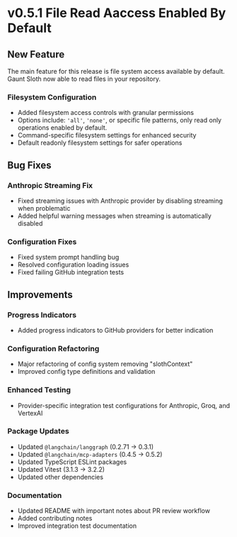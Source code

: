 # v0.5.1 File Read Aaccess Enabled By Default

## New Feature

The main feature for this release is file system access available by default.
Gaunt Sloth now able to read files in your repository.

### Filesystem Configuration
- Added filesystem access controls with granular permissions
- Options include: `'all'`, `'none'`, or specific file patterns, only read only operations enabled by default.
- Command-specific filesystem settings for enhanced security
- Default readonly filesystem settings for safer operations

## Bug Fixes

### Anthropic Streaming Fix
- Fixed streaming issues with Anthropic provider by disabling streaming when problematic
- Added helpful warning messages when streaming is automatically disabled

### Configuration Fixes
- Fixed system prompt handling bug
- Resolved configuration loading issues
- Fixed failing GitHub integration tests

## Improvements

### Progress Indicators
- Added progress indicators to GitHub providers for better indication

### Configuration Refactoring
- Major refactoring of config system removing "slothContext"
- Improved config type definitions and validation

### Enhanced Testing
- Provider-specific integration test configurations for Anthropic, Groq, and VertexAI

### Package Updates
- Updated `@langchain/langgraph` (0.2.71 → 0.3.1)
- Updated `@langchain/mcp-adapters` (0.4.5 → 0.5.2)
- Updated TypeScript ESLint packages
- Updated Vitest (3.1.3 → 3.2.2)
- Updated other dependencies

### Documentation
- Updated README with important notes about PR review workflow
- Added contributing notes
- Improved integration test documentation
